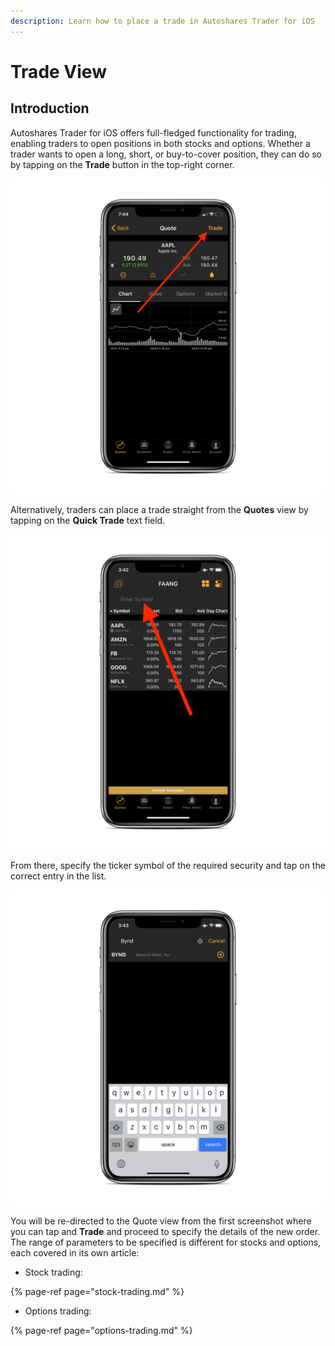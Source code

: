 ```yaml
---
description: Learn how to place a trade in Autoshares Trader for iOS
---
```


# Trade View

## Introduction

Autoshares Trader for iOS offers full-fledged functionality for trading, enabling traders to open positions in both stocks and options. Whether a trader wants to open a long, short, or buy-to-cover position, they can do so by tapping on the **Trade** button in the top-right corner.

![](../../../../.gitbook/assets/img_ff96693f5a2f-1_iphonexspacegrey_portrait%20%281%29.png)

Alternatively, traders can place a trade straight from the **Quotes** view by tapping on the **Quick Trade** text field.

![](../../../../.gitbook/assets/img_0058_iphonexspacegrey_portrait%20%281%29.png)

From there, specify the ticker symbol of the required security and tap on the correct entry in the list.

![](../../../../.gitbook/assets/img_0059_iphonexspacegrey_portrait%20%281%29.png)

You will be re-directed to the Quote view from the first screenshot where you can tap and **Trade** and proceed to specify the details of the new order. The range of parameters to be specified is different for stocks and options, each covered in its own article:

* Stock trading:

{% page-ref page="stock-trading.md" %}

* Options trading:

{% page-ref page="options-trading.md" %}

